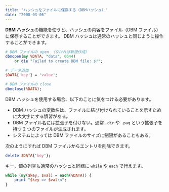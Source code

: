 ```yaml
---
title: "ハッシュをファイルに保存する（DBMハッシュ）"
date: "2008-03-06"
---
```


**DBM ハッシュ**の機能を使うと、ハッシュの内容をファイル（DBM ファイル）に保存することができます。
DBM ハッシュは通常のハッシュと同じように操作することができます。

```perl
# DBM ファイルの open （なければ新規作成）
dbmopen(my %DATA, "data", 0644)
    or die "Failed to create DBM file: $!";

# データ追加
$DATA{'key'} = 'value';

# DBM ファイルの close
dbmclose(%DATA);
```

DBM ハッシュを使用する場合、以下のことに気をつける必要があります。

- DBM ハッシュの変数名は、ファイルに結び付けられていることを示すために大文字にする慣習がある。
- DBM ファイル名には拡張子を付けない。通常 `.dir` や `.pag` という拡張子を持つ 2 つのファイルが生成されます。
- システムによっては DBM ファイルのサイズに制限があることもある。

次のようにすれば DBM ファイルからエントリを削除できます。

```perl
delete $DATA{'key'};
```

キー、値の列挙も通常のハッシュと同様に `while` や `each` で行えます。

```perl
while (my($key, $val) = each(%DATA)) {
    print "$key => $val\n";
}
```

